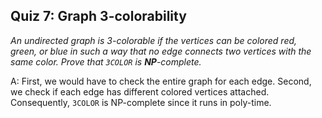 ## Quiz 7: Graph 3-colorability

*An undirected graph is 3-colorable if the vertices can be colored red, green, or blue in such a way that no edge connects two vertices with the same color. Prove that `3COLOR` is **NP**-complete.*

A: First, we would have to check the entire graph for each edge. Second, we check if each edge has different colored vertices attached. Consequently, `3COLOR` is NP-complete since it runs in poly-time.
